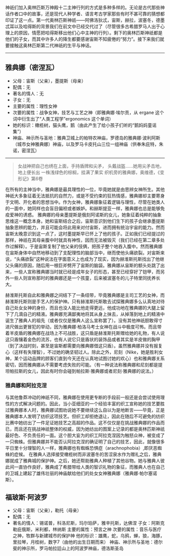 神祇们加入奥林匹斯万神殿十二主神行列的方式是多种多样的。无论是古代那些神话作者口中的故事，还是现代人种学者、语言考古学家那些有时不甚可靠的猜想都印证了这一点。第一代奥林匹斯神祇——阿佛洛狄忒，宙斯，赫拉，波塞冬，德墨忒耳以及哈得斯的背景我们在前文中已经交代过了（尽管很多古希腊罗马人出于心理上的原因，情愿把哈得斯移出他们心中主神的行列）。剩下的奥林匹斯神祇都是他们的子女，而其中许多人的降生都要感谢宙斯不知疲倦的“努力”。接下来我们就要接触这奥林匹斯第二代神祇的生平与神话。

--------------------
## 雅典娜（密涅瓦）
- 父母：宙斯（父亲），墨提斯（母亲）
- 配偶：无
- 著名的情人：无
- 子女：无
- 主要的属性：理性女神
- 次要的属性：战争女神，技艺与工艺之神（即雅典娜·埃尔贡，从 ergane 这个词中衍生出了“人类工程学”ergonomics 这个单词）
- 她的标识：橄榄树，猫头鹰，鹅（由此产生了给小孩子们听的“鹅妈妈童谣集”）
- 神庙、神示所与圣地：雅典卫城上的帕特农神庙，罗德岛的雅典娜·波利阿斯（城市女神雅典娜）神庙，以及罗马卡皮托山三位一组神庙（供奉朱庇特，朱诺，密涅瓦）
-------------
>女战神把自己也绣在上面，手持盾牌和尖矛，
>头戴战盔……她用尖矛击地，地上便长出
>一株浅绿色的棕榈，挂满了果实
>织机旁的雅典娜，奥维德，《变形记》第6卷

在所有的主神当中，雅典娜是最具理性的一位，毕竟她就是由思辨女神所生。其他神祇大多象征着无法抵抗的自然力，或是不受约束的狂热情感，雅典娜却主要寄身于文明、开化者的思想当中。作为女神，雅典娜象征着逻辑与理性，尽管在她类人的一面中，她同样也会盲目偏袒或者嫉妒。和赫斯提亚一样，雅典娜也总是能够免疫爱神的诱惑。
雅典娜的母亲墨提斯是俄刻阿诺斯的女儿，她象征着纯粹的抽象思维这一概念本身。她和宙斯结合之后，宙斯意识到他们生下的孩子会继承墨提斯抽象思辨的能力，并且可能会将此用来对付宙斯，进而拥有统治宇宙的能力。然而宙斯太晚意识到这一点了，这时墨提斯早已怀上了他的孩子。正如我们已经提过的那样，神祇在其母亲腹中时就具有神性，因而无法被毁灭（我们已经在第二章多处作过解释）。于是宙斯复制了他父亲的伎俩，把孩子整个地吞入腹中。然而雅典娜在宙斯身体中自然地移动到了支配理性的脑部当中，继而使他头痛欲裂。对宙斯来说，“头痛欲裂”这种说法在字面意义上也成为了现实，因为赫淮斯托斯找出了他继父头痛的原因，随后用一根巨斧劈开了宙斯的脑袋。雅典娜从宙斯的额头处跳了出来，一些人宣称雅典娜当时就已经是成年女子的形态，甚至已经穿好了铠甲，而另外一些人则宣称那时的雅典娜还是一个孩童，后来被波塞冬的儿子特里同抚养长大。

赫淮斯托斯自此和雅典娜之间结下了一条纽带，毕竟雅典娜是主司工艺的女神，而赫淮斯托斯则是手艺人的保护神。只有赫淮斯托斯敢去试探雅典娜多么认真地对待自己处女女神的身份，而且也没人能比他走得更远，他成功地在雅典娜的大腿上留下了几滴自己的精液。雅典娜充满鄙夷地将其从身上抹去，从掉落到地上的精液中诞生了雅典人的祖先（或者仅仅是雅典人这么宣称罢了）。没有其他神祇胆敢得寸进尺做出更冒犯的举动，因为雅典娜·柏洛马考士女神在战斗中极度可怖。而且带着羊皮盾的雅典娜在战场上不可战胜，这只盾是赫淮斯托斯赠给她的礼物，有人说这只盾镶着金色的流苏，也有人说它只是盾状的装饰品或者其实是羊皮做的胸甲（到了决战时刻，甚至是宙斯都需要向雅典娜借这只盾）。虽然雅典娜并没有报复心（这样有失理智），不过她的确坚韧过人。除此之外，尼刻（Nike，她是胜利女神，某个运动品牌的顾客们直到今天还在认真地试图讨她的欢心）也和雅典娜关系密切，因而雅典娜从不需要考虑失败的可能。（有一种说法称雅典娜和尼刻都是提坦帕拉斯的女儿，因此有时你会碰到帕拉斯·雅典娜或者尼刻·雅典娜的说法。）

### 雅典娜和阿拉克涅
与其他鲁莽冲动的神祇不同，雅典娜在使用更专断的手段前一般还是会尝试使用理性的方式解决问题的。因此，当小亚细亚的一个经验丰富的织工宣称她的技艺要胜过雅典娜本人时，雅典娜试图劝说她不要继续这么自以为是地断言——毕竟，正是雅典娜本人发明了纺织这项技艺。但织工却拒绝退让，因此在随后不可避免的纺织比赛中她纺出了一件足证她技艺之高超的作品。这不仅仅是在挑战雅典娜的作品而已，而且还在挑战神祇整体的权威，因为她纺出的图案上记录的都是奥林匹斯神祇最好色、不负责任的一面。这个胆大妄为的织工阿拉克涅因为触怒众神，被变成了一只蜘蛛。但雅典娜并不能否认阿拉克涅的确证明了自己的技艺，因此，就像很多平日里十分理智的人一样，雅典娜也有蜘蛛恐惧症（arachnophobia）,即厌恶蜘蛛的症候。
在雅典人选择接受橄榄树而非波塞冬的苦涩泉水作为赠礼之后，雅典娜就成了雅典城的保护神。之后，她还帮助雅典人种植了其他谷物。她与雅典人彼此间一直协作良好，雅典成了希腊带给人类的智识礼物的象征，而雅典人也在自己的卫城上建起了雄伟壮丽的神庙献给他们的处女女神雅典娜（雅典娜·帕尔塞诺斯）。

## 福玻斯·阿波罗
- 父母：宙斯（父亲），勒托（母亲）
- 配偶：无
- 著名的情人：锡诺普，科洛尼斯，玛尔珀萨，雅辛托斯，达佛涅
子女：阿斯克勒庇俄斯，米利都，林纳斯
主要的属性：预言之神
次要的属性：音乐与医疗之神，牧群与新建城市的保护神
他的标识：雄鹰，蛇，乌鸦，蝉，狼，海豚，里拉琴，月桂树，数字7（由他的出生日期而来）
神庙、神示所与圣地：德尔斐的神示所，罗马帕拉廷山上的阿波罗神庙，德洛斯圣岛

